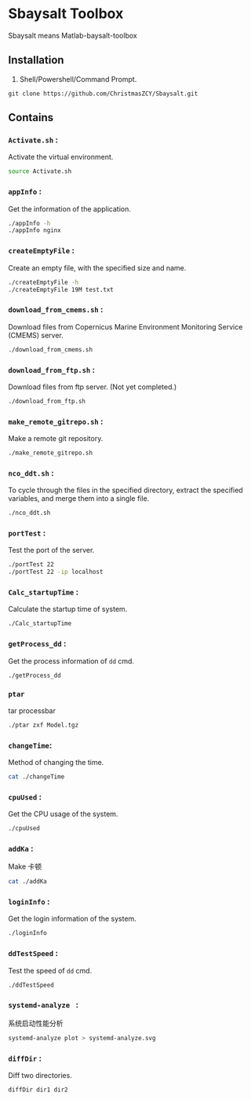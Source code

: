 # Sbaysalt Toolbox

Sbaysalt means Matlab-baysalt-toolbox

## Installation

1. Shell/Powershell/Command Prompt.

```shell
git clone https://github.com/ChristmasZCY/Sbaysalt.git
```

## Contains

### `Activate.sh` :

Activate the virtual environment.

```bash
source Activate.sh
```

### `appInfo` :

Get the information of the application.

```bash
./appInfo -h
./appInfo nginx
```

### `createEmptyFile` :

Create an empty file, with the specified size and name.

```bash
./createEmptyFile -h
./createEmptyFile 19M test.txt
```

### `download_from_cmems.sh` :

Download files from Copernicus Marine Environment Monitoring Service (CMEMS) server.

```bash
./download_from_cmems.sh
```

### `download_from_ftp.sh` :

Download files from ftp server. (Not yet completed.)

```bash
./download_from_ftp.sh
```

### `make_remote_gitrepo.sh` :

Make a remote git repository.

```bash
./make_remote_gitrepo.sh
```

### `nco_ddt.sh` :

To cycle through the files in the specified directory, extract the specified variables, and merge them into a single file.

```bash
./nco_ddt.sh
```

### `portTest` :

Test the port of the server.

```bash
./portTest 22
./portTest 22 -ip localhost
```

### `Calc_startupTime` :

Calculate the startup time of system.

```bash
./Calc_startupTime
```

### `getProcess_dd` :

Get the process information of `dd` cmd.

```bash
./getProcess_dd
```

### `ptar`

tar processbar

```bash
./ptar zxf Model.tgz
```

### `changeTime`:

Method of changing the time.

```bash
cat ./changeTime
```

### `cpuUsed` :

Get the CPU usage of the system.

```bash
./cpuUsed
```

### `addKa` :

Make 卡顿
    
```bash
cat ./addKa
```

### `loginInfo` :

Get the login information of the system.

```bash
./loginInfo
```

### `ddTestSpeed` :

Test the speed of `dd` cmd.

```bash
./ddTestSpeed
```


### `systemd-analyze ` :

系统启动性能分析

```bash
systemd-analyze plot > systemd-analyze.svg
```

### `diffDir` :

Diff two directories.

```bash
diffDir dir1 dir2
```
